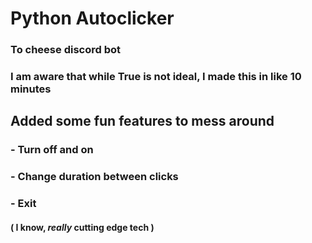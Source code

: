 # Python Autoclicker
### To cheese discord bot
### I am aware that while True is not ideal, I made this in like 10 minutes
## Added some fun features to mess around
### - Turn off and on
### - Change duration between clicks
### - Exit
#### ( I know, *really* cutting edge tech )
